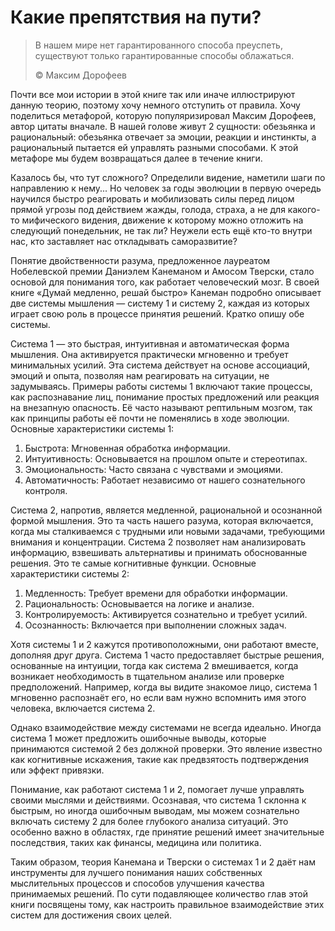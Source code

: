 # Какие препятствия на пути?

> В нашем мире нет гарантированного способа преуспеть, существуют только гарантированные способы облажаться.
>
> ©️ Максим Дорофеев

Почти все мои истории в этой книге так или иначе иллюстрируют данную теорию, поэтому хочу немного отступить от правила. Хочу поделиться метафорой, которую популяризировал Максим Дорофеев, автор цитаты вначале. В нашей голове живут 2 сущности: обезьянка и рациональный: обезьянка отвечает за эмоции, реакции и инстинкты, а рациональный пытается ей управлять разными способами. К этой метафоре мы будем возвращаться далее в течение книги.

Казалось бы, что тут сложного? Определили видение, наметили шаги по направлению к нему... Но человек за годы эволюции в первую очередь научился быстро реагировать и мобилизовать силы перед лицом прямой угрозы под действием жажды, голода, страха, а не для какого-то мифического видения, движение к которому можно отложить на следующий понедельник, не так ли? Неужели есть ещё кто-то внутри нас, кто заставляет нас откладывать саморазвитие?

Понятие двойственности разума, предложенное лауреатом Нобелевской премии Даниэлем Канеманом и Амосом Тверски, стало основой для понимания того, как работает человеческий мозг. В своей книге «Думай медленно, решай быстро» Канеман подробно описывает две системы мышления — систему 1 и систему 2, каждая из которых играет свою роль в процессе принятия решений. Кратко опишу обе системы.

Система 1 — это быстрая, интуитивная и автоматическая форма мышления. Она активируется практически мгновенно и требует минимальных усилий. Эта система действует на основе ассоциаций, эмоций и опыта, позволяя нам реагировать на ситуации, не задумываясь. Примеры работы системы 1 включают такие процессы, как распознавание лиц, понимание простых предложений или реакция на внезапную опасность. Её часто называют рептильным мозгом, так как принципы работы её почти не поменялись в ходе эволюции. Основные характеристики системы 1:

1. Быстрота: Мгновенная обработка информации.
2. Интуитивность: Основывается на прошлом опыте и стереотипах.
3. Эмоциональность: Часто связана с чувствами и эмоциями.
4. Автоматичность: Работает независимо от нашего сознательного контроля.

Система 2, напротив, является медленной, рациональной и осознанной формой мышления. Это та часть нашего разума, которая включается, когда мы сталкиваемся с трудными или новыми задачами, требующими внимания и концентрации. Система 2 позволяет нам анализировать информацию, взвешивать альтернативы и принимать обоснованные решения. Это те самые когнитивные функции. Основные характеристики системы 2:

1. Медленность: Требует времени для обработки информации.
2. Рациональность: Основывается на логике и анализе.
3. Контролируемость: Активируется сознательно и требует усилий.
4. Осознанность: Включается при выполнении сложных задач.

Хотя системы 1 и 2 кажутся противоположными, они работают вместе, дополняя друг друга. Система 1 часто предоставляет быстрые решения, основанные на интуиции, тогда как система 2 вмешивается, когда возникает необходимость в тщательном анализе или проверке предположений. Например, когда вы видите знакомое лицо, система 1 мгновенно распознаёт его, но если вам нужно вспомнить имя этого человека, включается система 2.

Однако взаимодействие между системами не всегда идеально. Иногда система 1 может предложить ошибочные выводы, которые принимаются системой 2 без должной проверки. Это явление известно как когнитивные искажения, такие как предвзятость подтверждения или эффект привязки.

Понимание, как работают система 1 и 2, помогает лучше управлять своими мыслями и действиями. Осознавая, что система 1 склонна к быстрым, но иногда ошибочным выводам, мы можем сознательно включать систему 2 для более глубокого анализа ситуаций. Это особенно важно в областях, где принятие решений имеет значительные последствия, таких как финансы, медицина или политика.

Таким образом, теория Канемана и Тверски о системах 1 и 2 даёт нам инструменты для лучшего понимания наших собственных мыслительных процессов и способов улучшения качества принимаемых решений. По сути подавляющее количество глав этой книги посвящены тому, как настроить правильное взаимодействие этих систем для достижения своих целей.
